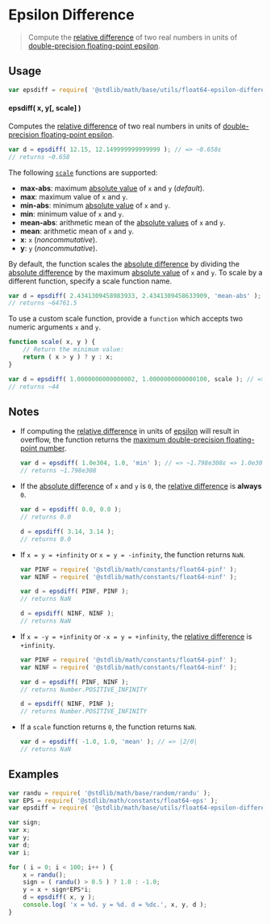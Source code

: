 # Epsilon Difference

> Compute the [relative difference][@stdlib/math/base/utils/relative-difference] of two real numbers in units of [double-precision floating-point epsilon][float64-epsilon].


<section class="usage">

## Usage

``` javascript
var epsdiff = require( '@stdlib/math/base/utils/float64-epsilon-difference' );
```

#### epsdiff( x, y[, scale] )

Computes the [relative difference][@stdlib/math/base/utils/relative-difference] of two real numbers in units of [double-precision floating-point epsilon][float64-epsilon].

``` javascript
var d = epsdiff( 12.15, 12.149999999999999 ); // => ~0.658ε
// returns ~0.658
```

The following [`scale`][@stdlib/math/base/utils/relative-difference] functions are supported:

* __max-abs__: maximum [absolute value][@stdlib/math/base/special/abs] of `x` and `y` (*default*).
* __max__: maximum value of `x` and `y`.
* __min-abs__: minimum [absolute value][@stdlib/math/base/special/abs] of `x` and `y`.
* __min__: minimum value of `x` and `y`.
* __mean-abs__: arithmetic mean of the [absolute values][@stdlib/math/base/special/abs] of `x` and `y`.
* __mean__: arithmetic mean of `x` and `y`.
* __x__: `x` (*noncommutative*).
* __y__: `y` (*noncommutative*).

By default, the function scales the [absolute difference][@stdlib/math/base/utils/absolute-difference] by dividing the [absolute difference][@stdlib/math/base/utils/absolute-difference] by the maximum [absolute value][@stdlib/math/base/special/abs] of `x` and `y`. To scale by a different function, specify a scale function name.

``` javascript
var d = epsdiff( 2.4341309458983933, 2.4341309458633909, 'mean-abs' ); // => ~64761.5ε => ~1.438e-11
// returns ~64761.5
```

To use a custom scale function, provide a `function` which accepts two numeric arguments `x` and `y`.

``` javascript
function scale( x, y ) {
    // Return the minimum value:
    return ( x > y ) ? y : x;
}

var d = epsdiff( 1.0000000000000002, 1.0000000000000100, scale ); // => ~44ε
// returns ~44
```

</section>

<!-- /.usage -->


<section class="notes">

## Notes

* If computing the [relative difference][@stdlib/math/base/utils/relative-difference] in units of [epsilon][float64-epsilon] will result in overflow, the function returns the [maximum double-precision floating-point number][max-float64].

  ``` javascript
  var d = epsdiff( 1.0e304, 1.0, 'min' ); // => ~1.798e308ε => 1.0e304/ε overflows
  // returns ~1.798e308
  ```

* If the [absolute difference][@stdlib/math/base/utils/absolute-difference] of `x` and `y` is `0`, the [relative difference][@stdlib/math/base/utils/relative-difference] is __always__ `0`.

  ``` javascript
  var d = epsdiff( 0.0, 0.0 );
  // returns 0.0

  d = epsdiff( 3.14, 3.14 );
  // returns 0.0
  ```

* If `x = y = +infinity` or `x = y = -infinity`, the function returns `NaN`.

  ``` javascript
  var PINF = require( '@stdlib/math/constants/float64-pinf' );
  var NINF = require( '@stdlib/math/constants/float64-ninf' );

  var d = epsdiff( PINF, PINF );
  // returns NaN

  d = epsdiff( NINF, NINF );
  // returns NaN
  ```

* If `x = -y = +infinity` or `-x = y = +infinity`, the [relative difference][@stdlib/math/base/utils/relative-difference] is `+infinity`.

  ``` javascript
  var PINF = require( '@stdlib/math/constants/float64-pinf' );
  var NINF = require( '@stdlib/math/constants/float64-ninf' );

  var d = epsdiff( PINF, NINF );
  // returns Number.POSITIVE_INFINITY

  d = epsdiff( NINF, PINF );
  // returns Number.POSITIVE_INFINITY
  ```

* If a `scale` function returns `0`, the function returns `NaN`.

  ``` javascript
  var d = epsdiff( -1.0, 1.0, 'mean' ); // => |2/0|
  // returns NaN
  ```

</section>

<!-- /.notes -->


<section class="examples">

## Examples

``` javascript
var randu = require( '@stdlib/math/base/random/randu' );
var EPS = require( '@stdlib/math/constants/float64-eps' );
var epsdiff = require( '@stdlib/math/base/utils/float64-epsilon-difference' );

var sign;
var x;
var y;
var d;
var i;

for ( i = 0; i < 100; i++ ) {
    x = randu();
    sign = ( randu() > 0.5 ) ? 1.0 : -1.0;
    y = x + sign*EPS*i;
    d = epsdiff( x, y );
    console.log( 'x = %d. y = %d. d = %dε.', x, y, d );
}
```

</section>

<!-- /.examples -->


<section class="links">

<!-- FIXME: links -->

[float64-epsilon]: https://github.com/const-io/eps-float64
[max-float64]: https://github.com/const-io/max-float64
[@stdlib/math/base/special/abs]: https://github.com/stdlib-js/stdlib
[@stdlib/math/base/utils/absolute-difference]: https://github.com/stdlib-js/stdlib
[@stdlib/math/base/utils/relative-difference]: https://github.com/stdlib-js/stdlib

</section>

<!-- /.links -->
